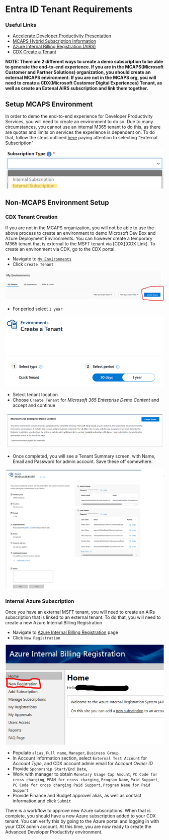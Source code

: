 # Entra ID Tenant Requirements

### Useful Links
- [Accelerate Developer Productivity Presentation](https://microsoft.sharepoint.com/:p:/r/teams/MicrosoftGitHubGTMNinjas/_layouts/15/doc2.aspx?sourcedoc=%7B6595071E-1282-45DD-9F2E-5CA294680FA9%7D&file=Accelerate%20Developer%20Productivity%20OBS%20L100%20pitch%20deck(WIP).pptx&action=edit&mobileredirect=true&DefaultItemOpen=1&share=IQEeB5VlghLdRZ8uXKKUaA-pAYjzY7Iu-I8z1nfjXYmiOq4&ovuser=72f988bf-86f1-41af-91ab-2d7cd011db47%2Cv-isaaclevin%40microsoft.com&clickparams=eyJBcHBOYW1lIjoiVGVhbXMtRGVza3RvcCIsIkFwcFZlcnNpb24iOiI0OS8yMzA4MjAwMDkzMSIsIkhhc0ZlZGVyYXRlZFVzZXIiOmZhbHNlfQ%3D%3D)
- [MCAPS Hybrid Subscription Information](https://dev.azure.com/servicesdocs/DevOps/_wiki/wikis/AzureInWCB%20wiki/32334/Hybrid-Subscription)
- [Azure Internal Billing Registration (AIRS)](http://aka.ms/airs)
- [CDX Create a Tenant](https://cdx.transform.microsoft.com/my-tenants/create-tenant)


**NOTE: There are 2 different ways to create a demo subscription to be able to generate the end-to-end experience. If you are in the MCAPS(Microsoft Customer and Partner Solutions) organization, you should create an external MCAPS environment. If you are not in the MCAPS org, you will need to create a CDX(Microsoft Customer Digital Experiences) Tenant, as well as create an Extenal AIRS subscription and link them together.**

## Setup MCAPS Environment

In order to demo the end-to-end experience for Developer Productivity Services, you will need to create an environment to do so. Due to many circumstances, you cannot use an internal M365 tenant to do this, as there are quotas and limits on services the experience is dependent on. To do that, follow the steps outlined [here](https://dev.azure.com/OneCommercial/NoCode/_wiki/wikis/NoCode.wiki/12/Hybrid-Subscription) paying attention to selecting "External Subscription"

![MCAPS Option](/media/mcaps.png)

## Non-MCAPS Environment Setup

### CDX Tenant Creation
If you are not in the MCAPS organization, you will not be able to use the above process to create an environment to demo Microsoft Dev Box and Azure Deployment Environments. You can however create a temporary M365 tenant that is external to the MSFT tenant via [CDX](CDX Link). To create an environment via CDX, go to the CDX portal.

- Navigate to [`My Environments`](https://cdx.transform.microsoft.com/my-tenants)
- Click `Create Tenant`

![CDX Create Tenant](/media/cdx-environments.png)

- For period select `1 year`

![CDX Select Period](/media/cdx-create-period.png)

- Select tenant location
- Choose `Create Tenant` for *Microsoft 365 Enterprise Demo Content* and accept and continue

![CDX Create Tenant](/media/cdx-create.png)
- Once completed, you will see a Tenant Summary screen, with Name, Email and Password for admin account. Save these off somewhere.

![CDX Create Tenant](/media/cdx-create-summary.png)

### Internal Azure Subscription

Once you have an external MSFT tenant, you will need to create an AIRs subscription that is linked to an external tenant. To do that, you will need to create a new Azure Internal Billing Registration

- Navigate to [Azure Internal Billing Registration](https://azuremsregistration.microsoft.com/Default.aspx) page
- Click `New Registration`

![CDX Create Tenant](/media/airs.png)
- Populate `alias`, `Full name`, `Manager`, `Business Group`
- In Account Information section, select `External Test Account` for *Account Type*, and CDX account admin email for *Account Owner ID*
- Provide `Sponorship Start/End Date`,
- Work with manager to obtain `Monetary Usage Cap Amount`, `PC Code for cross charging`, `PFAM for cross charging`, `Program Name`, `Paid Support`, `PC Code for cross charging Paid Support`, `Program Name for Paid Support`
- Provide Finance and Budget approver alias, as well as contact information and click `Submit`

There is a workflow to approve new Azure subscriptions. When that is complete, you should have a new Azure subscription added to your CDX tenant. You can verify this by going to the Azure portal and logging in with your CDX admin account. At this time, you are now ready to create the Advanced Developer Productivty environment.
